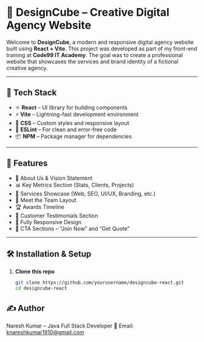 # 🌟 DesignCube – Creative Digital Agency Website

Welcome to **DesignCube**, a modern and responsive digital agency website built using **React + Vite**. This project was developed as part of my front-end training at **Code99 IT Academy**. The goal was to create a professional website that showcases the services and brand identity of a fictional creative agency.

---

## 🚀 Tech Stack

- ⚛️ **React** – UI library for building components
- ⚡ **Vite** – Lightning-fast development environment
- 🎨 **CSS** – Custom styles and responsive layout
- 🧼 **ESLint** – For clean and error-free code
- 📦 **NPM** – Package manager for dependencies

---

## 📁 Features

- 🧠 About Us & Vision Statement  
- 📊 Key Metrics Section (Stats, Clients, Projects)  
- 💼 Services Showcase (Web, SEO, UI/UX, Branding, etc.)  
- 👤 Meet the Team Layout  
- 🏆 Awards Timeline  
- 💬 Customer Testimonials Section  
- 📱 Fully Responsive Design  
- 🧭 CTA Sections – “Join Now” and “Get Quote”

---

## 🛠️ Installation & Setup

1. **Clone this repo**
   ```bash
   git clone https://github.com/yourusername/designcube-react.git
   cd designcube-react
## ✍️ Author
Naresh Kumar – Java Full Stack Developer
📧 Email: knareshkumar1910@gmail.com
